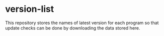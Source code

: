 # version-list
This repository stores the names of latest version for each program so that update checks can be done by downloading the data stored here.
